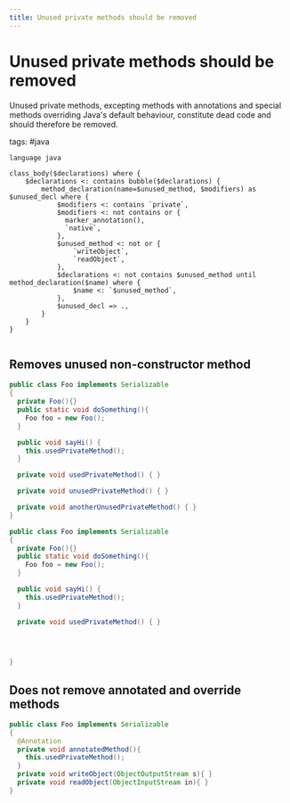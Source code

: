 ```yaml
---
title: Unused private methods should be removed
---
```


# Unused private methods should be removed

Unused private methods, excepting methods with annotations and special methods overriding Java's default behaviour, constitute dead code and should therefore be removed.

tags: #java

```grit
language java

class_body($declarations) where {
    $declarations <: contains bubble($declarations) {
        method_declaration(name=$unused_method, $modifiers) as $unused_decl where {
            $modifiers <: contains `private`,
            $modifiers <: not contains or {
              marker_annotation(),
              `native`,
            },            
            $unused_method <: not or {
                `writeObject`,
                `readObject`,
            },
            $declarations <: not contains $unused_method until method_declaration($name) where {
                $name <: `$unused_method`,
            },
            $unused_decl => .,
        }
    }
}


```

## Removes unused non-constructor method

```java
public class Foo implements Serializable
{
  private Foo(){}
  public static void doSomething(){
    Foo foo = new Foo();
  }

  public void sayHi() {
    this.usedPrivateMethod();
  }

  private void usedPrivateMethod() { }

  private void unusedPrivateMethod() { }

  private void anotherUnusedPrivateMethod() { }
}
```

```java
public class Foo implements Serializable
{
  private Foo(){}
  public static void doSomething(){
    Foo foo = new Foo();
  }

  public void sayHi() {
    this.usedPrivateMethod();
  }

  private void usedPrivateMethod() { }

  

  
}
```

## Does not remove annotated and override methods

```java
public class Foo implements Serializable
{
  @Annotation
  private void annotatedMethod(){ 
    this.usedPrivateMethod();
  }
  private void writeObject(ObjectOutputStream s){ } 
  private void readObject(ObjectInputStream in){ } 
}
```

